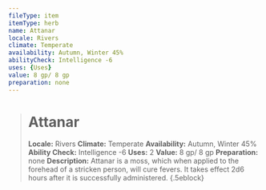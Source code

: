 ```yaml
---
fileType: item
itemType: herb
name: Attanar
locale: Rivers
climate: Temperate
availability: Autumn, Winter 45%
abilityCheck: Intelligence -6
uses: {Uses}
value: 8 gp/ 8 gp
preparation: none
---
```

>#  Attanar
>
> **Locale:** Rivers
> **Climate:** Temperate
> **Availability:** Autumn, Winter 45%
> **Ability Check:** Intelligence -6
> **Uses:** 2
> **Value:** 8 gp/ 8 gp
> **Preparation:** none
> **Description:** Attanar is a moss, which when applied to the forehead of a stricken person, will cure fevers. It takes effect 2d6 hours after it is successfully administered.
{.5eblock}

